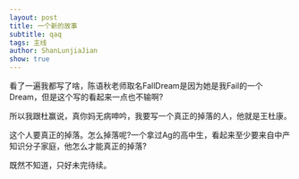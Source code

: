 ```yaml
---
layout: post
title: 一个新的故事
subtitle: qaq
tags: 主线
author: ShanLunjiaJian
show: true
---
```


看了一遍我都写了啥，陈语秋老师取名FallDream是因为她是我Fail的一个Dream，但是这个写的看起来一点也不输啊?

所以我跟杜赢说，真你妈无病呻吟，我要写一个真正的掉落的人，他就是王杜康。

这个人要真正的掉落。怎么掉落呢?一个拿过Ag的高中生，看起来至少要来自中产知识分子家庭，他怎么才能真正的掉落?

既然不知道，只好未完待续。